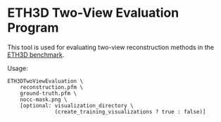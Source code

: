 # ETH3D Two-View Evaluation Program #

This tool is used for evaluating two-view reconstruction methods in the [ETH3D benchmark](https://www.eth3d.net/).

Usage:

```
ETH3DTwoViewEvaluation \
    reconstruction.pfm \
    ground-truth.pfm \
    nocc-mask.png \
    [optional: visualization_directory \
               (create_training_visualizations ? true : false)]
```
